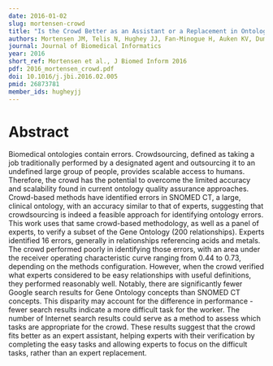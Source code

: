 ```yaml
---
date: 2016-01-02
slug: mortensen-crowd
title: "Is the Crowd Better as an Assistant or a Replacement in Ontology Engineering? An Exploration Through the Lens of the Gene Ontology"
authors: Mortensen JM, Telis N, Hughey JJ, Fan-Minogue H, Auken KV, Dumontier M, Musen MA
journal: Journal of Biomedical Informatics
year: 2016
short_ref: Mortensen et al., J Biomed Inform 2016
pdf: 2016_mortensen_crowd.pdf
doi: 10.1016/j.jbi.2016.02.005
pmid: 26873781
member_ids: hugheyjj
---
```


# Abstract

Biomedical ontologies contain errors. Crowdsourcing, defined as taking a job traditionally performed by a designated agent and outsourcing it to an undefined large group of people, provides scalable access to humans. Therefore, the crowd has the potential to overcome the limited accuracy and scalability found in current ontology quality assurance approaches. Crowd-based methods have identified errors in SNOMED CT, a large, clinical ontology, with an accuracy similar to that of experts, suggesting that crowdsourcing is indeed a feasible approach for identifying ontology errors. This work uses that same crowd-based methodology, as well as a panel of experts, to verify a subset of the Gene Ontology (200 relationships). Experts identified 16 errors, generally in relationships referencing acids and metals. The crowd performed poorly in identifying those errors, with an area under the receiver operating characteristic curve ranging from 0.44 to 0.73, depending on the methods configuration. However, when the crowd verified what experts considered to be easy relationships with useful definitions, they performed reasonably well. Notably, there are significantly fewer Google search results for Gene Ontology concepts than SNOMED CT concepts. This disparity may account for the difference in performance - fewer search results indicate a more difficult task for the worker. The number of Internet search results could serve as a method to assess which tasks are appropriate for the crowd. These results suggest that the crowd fits better as an expert assistant, helping experts with their verification by completing the easy tasks and allowing experts to focus on the difficult tasks, rather than an expert replacement.
